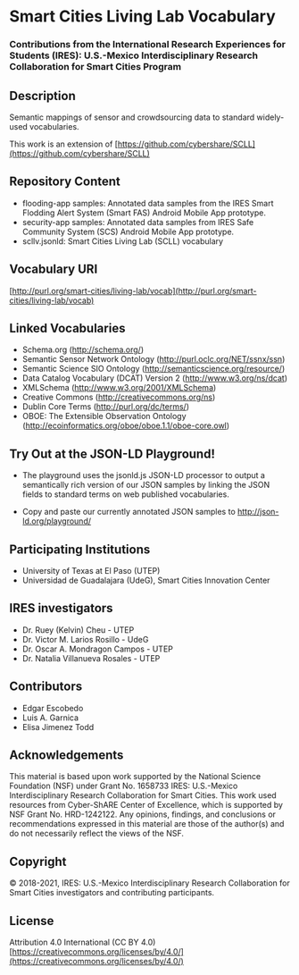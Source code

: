 # Smart Cities Living Lab Vocabulary

### Contributions from the International Research Experiences for Students (IRES): U.S.-Mexico Interdisciplinary Research Collaboration for Smart Cities Program

## Description
Semantic mappings of sensor and crowdsourcing data to standard widely-used vocabularies.

This work is an extension of [https://github.com/cybershare/SCLL](https://github.com/cybershare/SCLL)

## Repository Content
- flooding-app samples: Annotated data samples from the IRES Smart Flodding Alert System (Smart FAS) Android Mobile App prototype.
- security-app samples: Annotated data samples from IRES Safe Community System (SCS) Android Mobile App prototype.
- scllv.jsonld: Smart Cities Living Lab (SCLL) vocabulary 

## Vocabulary URI
[http://purl.org/smart-cities/living-lab/vocab](http://purl.org/smart-cities/living-lab/vocab)

## Linked Vocabularies
+ Schema.org (http://schema.org/)
+ Semantic Sensor Network Ontology (http://purl.oclc.org/NET/ssnx/ssn)
+ Semantic Science SIO Ontology (http://semanticscience.org/resource/)
+ Data Catalog Vocabulary (DCAT) Version 2 (http://www.w3.org/ns/dcat)
+ XMLSchema (http://www.w3.org/2001/XMLSchema)
+ Creative Commons (http://creativecommons.org/ns)
+ Dublin Core Terms (http://purl.org/dc/terms/)
+ OBOE: The Extensible Observation Ontology (http://ecoinformatics.org/oboe/oboe.1.1/oboe-core.owl)

## Try Out at the JSON-LD Playground!
+ The playground uses the jsonld.js JSON-LD processor to output a semantically rich version of our JSON samples by linking the JSON fields to standard terms on web published vocabularies.
  
+ Copy and paste our currently annotated JSON samples to http://json-ld.org/playground/
	
## Participating Institutions
+ University of Texas at El Paso (UTEP)
+ Universidad de Guadalajara (UdeG), Smart Cities Innovation Center

## IRES investigators
+ Dr. Ruey (Kelvin) Cheu - UTEP
+ Dr. Victor M. Larios Rosillo - UdeG
+ Dr. Oscar A. Mondragon Campos - UTEP
+ Dr. Natalia Villanueva Rosales - UTEP

## Contributors
+ Edgar Escobedo
+ Luis A. Garnica
+ Elisa Jimenez Todd

## Acknowledgements
This material is based upon work supported by the National Science Foundation (NSF) under Grant No. 1658733 IRES: U.S.-Mexico Interdisciplinary Research Collaboration for Smart Cities. This work used resources from Cyber-ShARE Center of Excellence, which is supported by NSF Grant No. HRD-1242122. Any opinions, findings, and conclusions or recommendations expressed in this material are those of the author(s) and do not necessarily reflect the views of the NSF.

## Copyright
&#169; 2018-2021, IRES: U.S.-Mexico Interdisciplinary Research Collaboration for
Smart Cities investigators and contributing participants.

## License
Attribution 4.0 International (CC BY 4.0) 
[https://creativecommons.org/licenses/by/4.0/](https://creativecommons.org/licenses/by/4.0/)

